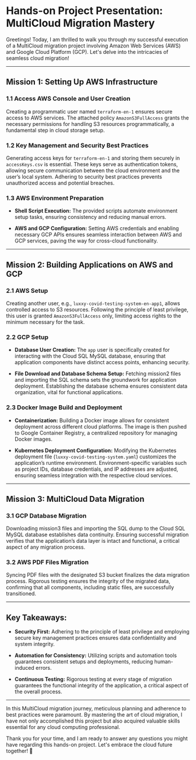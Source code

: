 # Hands-on Project Presentation: MultiCloud Migration Mastery

Greetings! Today, I am thrilled to walk you through my successful execution of a MultiCloud migration project involving Amazon Web Services (AWS) and Google Cloud Platform (GCP). Let's delve into the intricacies of seamless cloud migration!

---

## Mission 1: Setting Up AWS Infrastructure

### 1.1 Access AWS Console and User Creation

Creating a programmatic user named `terraform-en-1` ensures secure access to AWS services. The attached policy `AmazonS3FullAccess` grants the necessary permissions for handling S3 resources programmatically, a fundamental step in cloud storage setup.

### 1.2 Key Management and Security Best Practices

Generating access keys for `terraform-en-1` and storing them securely in `accessKeys.csv` is essential. These keys serve as authentication tokens, allowing secure communication between the cloud environment and the user’s local system. Adhering to security best practices prevents unauthorized access and potential breaches.

### 1.3 AWS Environment Preparation

- **Shell Script Execution:** The provided scripts automate environment setup tasks, ensuring consistency and reducing manual errors.
  
- **AWS and GCP Configuration:** Setting AWS credentials and enabling necessary GCP APIs ensures seamless interaction between AWS and GCP services, paving the way for cross-cloud functionality.

---

## Mission 2: Building Applications on AWS and GCP

### 2.1 AWS Setup

Creating another user, e.g., `luxxy-covid-testing-system-en-app1`, allows controlled access to S3 resources. Following the principle of least privilege, this user is granted `AmazonS3FullAccess` only, limiting access rights to the minimum necessary for the task.

### 2.2 GCP Setup

- **Database User Creation:** The `app` user is specifically created for interacting with the Cloud SQL MySQL database, ensuring that application components have distinct access points, enhancing security.

- **File Download and Database Schema Setup:** Fetching mission2 files and importing the SQL schema sets the groundwork for application deployment. Establishing the database schema ensures consistent data organization, vital for functional applications.

### 2.3 Docker Image Build and Deployment

- **Containerization:** Building a Docker image allows for consistent deployment across different cloud platforms. The image is then pushed to Google Container Registry, a centralized repository for managing Docker images.

- **Kubernetes Deployment Configuration:** Modifying the Kubernetes deployment file (`luxxy-covid-testing-system.yaml`) customizes the application’s runtime environment. Environment-specific variables such as project IDs, database credentials, and IP addresses are adjusted, ensuring seamless integration with the respective cloud services.

---

## Mission 3: MultiCloud Data Migration

### 3.1 GCP Database Migration

Downloading mission3 files and importing the SQL dump to the Cloud SQL MySQL database establishes data continuity. Ensuring successful migration verifies that the application’s data layer is intact and functional, a critical aspect of any migration process.

### 3.2 AWS PDF Files Migration

Syncing PDF files with the designated S3 bucket finalizes the data migration process. Rigorous testing ensures the integrity of the migrated data, confirming that all components, including static files, are successfully transitioned.

---

## Key Takeaways:

- **Security First:** Adhering to the principle of least privilege and employing secure key management practices ensures data confidentiality and system integrity.
  
- **Automation for Consistency:** Utilizing scripts and automation tools guarantees consistent setups and deployments, reducing human-induced errors.
  
- **Continuous Testing:** Rigorous testing at every stage of migration guarantees the functional integrity of the application, a critical aspect of the overall process.

---

In this MultiCloud migration journey, meticulous planning and adherence to best practices were paramount. By mastering the art of cloud migration, I have not only accomplished this project but also acquired valuable skills essential for any cloud computing professional.

Thank you for your time, and I am ready to answer any questions you might have regarding this hands-on project. Let's embrace the cloud future together! 🚀
